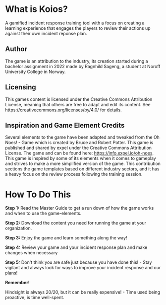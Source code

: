 # What is Koios?
A gamified incident response training tool with a focus on creating a learning experience that engages the players to review their actions up against their own incident reponse plan.



## Author
The game is an attribution to the industry, its creation started during a bachelor assignment in 2022 made by Ragnhild Sageng, a student at Noroff University College in Norway.



## Licensing
This games content is licensed under the Creative Commons Attribution License, meaning that others are free to adapt and edit its content. See https://creativecommons.org/licenses/by/4.0/ for details. 



## Inspiration and Game Element Credits
Several elements to the game have been adapted and tweaked from the Oh Noes! - Game which is created by Bruce and Robert Potter. This game is published and shared by expel under the Creative Commons Attribution License.  The game and can be found here: https://info.expel.io/oh-noes. 
This game is inspired by some of its elements when it comes to gameplay and strives to make a more simplified version of the game. This contribution sections the game templates based on different industry sectors, and it has a heavy focus on the review process following the training session.



# How To Do This
**Step 1:** Read the Master Guide to get a run down of how the game works and when to use the game-elements. 

**Step 2:** Download the content you need for running the game at your organization.

**Step 3:** Enjoy the game and learn something along the way!

**Step 4:** Review your game and your incident response plan and make changes when necessary

**Step 5:** Don't think you are safe just because you have done this! - Stay vigilant and always look for ways to improve your incident response and our plans!




**Remember!**

Hindsight is always 20/20, but it can be really expensive! - Time used being proactive, is time well-spent.
